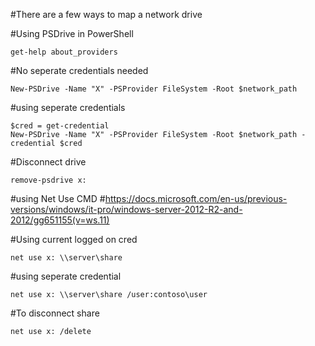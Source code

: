 #There are a few ways to map a network drive

#Using PSDrive in PowerShell
```
get-help about_providers
```

#No seperate credentials needed
```
New-PSDrive -Name "X" -PSProvider FileSystem -Root $network_path
```
#using seperate credentials
```
$cred = get-credential
New-PSDrive -Name "X" -PSProvider FileSystem -Root $network_path -credential $cred
```
#Disconnect drive
```
remove-psdrive x:
```
#using Net Use CMD
#https://docs.microsoft.com/en-us/previous-versions/windows/it-pro/windows-server-2012-R2-and-2012/gg651155(v=ws.11)

#Using current logged on cred
```
net use x: \\server\share
```
#using seperate credential
```
net use x: \\server\share /user:contoso\user
```
#To disconnect share
```
net use x: /delete
```
